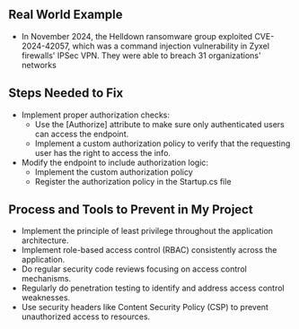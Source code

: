 ## Real World Example

- In November 2024, the Helldown ransomware group exploited CVE-2024-42057, which was a command injection vulnerability in Zyxel firewalls' IPSec VPN. They were able to breach 31 organizations' networks

## Steps Needed to Fix

- Implement proper authorization checks:
  - Use the [Authorize] attribute to make sure only authenticated users can access the endpoint.
  - Implement a custom authorization policy to verify that the requesting user has the right to access the info.
- Modify the endpoint to include authorization logic:
  - Implement the custom authorization policy
  - Register the authorization policy in the Startup.cs file

## Process and Tools to Prevent in My Project

- Implement the principle of least privilege throughout the application architecture.
- Implement role-based access control (RBAC) consistently across the application.
- Do regular security code reviews focusing on access control mechanisms.
- Regularly do penetration testing to identify and address access control weaknesses.
- Use security headers like Content Security Policy (CSP) to prevent unauthorized access to resources.
